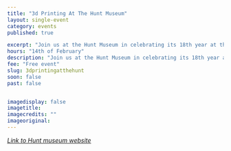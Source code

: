 ```yaml
---
title: "3d Printing At The Hunt Museum"
layout: single-event
category: events
published: true

excerpt: "Join us at the Hunt Museum in celebrating its 18th year at the Custom House. We will be demonstrating 3D printing along side our 3D printed Model Of Limerick City."
hours: "14th of February"
description: "Join us at the Hunt Museum in celebrating its 18th year at the Custom House. We will be demonstrating 3D printing along side our 3D printed Model Of Limerick City. 14th of February"
fee: "Free event"
slug: 3dprintingatthehunt
soon: false
past: false


imagedisplay: false
imagetitle:
imagecredits: ""
imageoriginal:
---
```


*[Link to Hunt museum website](http://www.huntmuseum.com/whats-on/festivals-and-special-events/i-love-the-hunt.aspx)*
